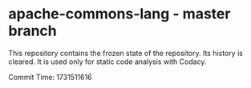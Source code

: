 # apache-commons-lang - master branch

This repository contains the frozen state of the repository.
Its history is cleared. It is used only for static code
analysis with Codacy.

Commit Time: 1731511616